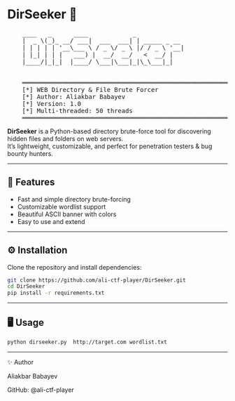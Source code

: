 # DirSeeker 🔎

<pre>
    ____   _      ____            _             
    |  _ \(_)_ __/ ___|  ___  ___| | _____ _ __ 
    | | | | | '__\___ \ / _ \/ _ \ |/ / _ \ '__|
    | |_| | | |   ___) |  __/  __/   <  __/ |   
    |____/|_|_|  |____/ \___|\___|_|\_\___|_|   
                                         
                                                                        
    ════════════════════════════════════════════════════════════════════
    [*] WEB Directory & File Brute Forcer
    [*] Author: Aliakbar Babayev
    [*] Version: 1.0
    [*] Multi-threaded: 50 threads
    ════════════════════════════════════════════════════════════════════
</pre>

**DirSeeker** is a Python-based directory brute-force tool for discovering hidden files and folders on web servers.  
It’s lightweight, customizable, and perfect for penetration testers & bug bounty hunters.

---

## 🚀 Features
- Fast and simple directory brute-forcing
- Customizable wordlist support
- Beautiful ASCII banner with colors
- Easy to use and extend

---


## ⚙️ Installation
Clone the repository and install dependencies:
```bash
git clone https://github.com/ali-ctf-player/DirSeeker.git
cd DirSeeker
pip install -r requirements.txt
```

---

## 🖥️ Usage
```bash
python dirseeker.py  http://target.com wordlist.txt 
```

---


✨ Author

Aliakbar Babayev

GitHub: @ali-ctf-player
